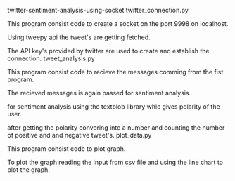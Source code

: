 twitter-sentiment-analysis-using-socket
twitter_connection.py

This program consist code to create a socket on the port 9998 on localhost.

Using tweepy api the tweet's are getting fetched.

The API key's provided by twitter are used to create and establish the connection.
tweet_analysis.py

This program consist code to recieve the messages comming from the fist program.

The recieved messages is again passed for sentiment analysis.

for sentiment analysis using the textblob library whic gives polarity of the user.

after getting the polarity convering into a number and counting the number of positive and and negative tweet's.
plot_data.py

This program consist code to plot graph.

To plot the graph reading the input from csv file and using the line chart to plot the graph.